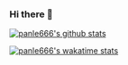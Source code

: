 ### Hi there 👋

[![panle666's github stats](https://github-readme-stats.vercel.app/api?username=panle666&theme=dracula "![panle666's github stats")](https://github.com/panle666/github-readme-stats)

[![panle666's wakatime stats](https://github-readme-stats.vercel.app/api/wakatime?username=panle666&theme=dracula)](https://github.com/panle666/github-readme-stats)

